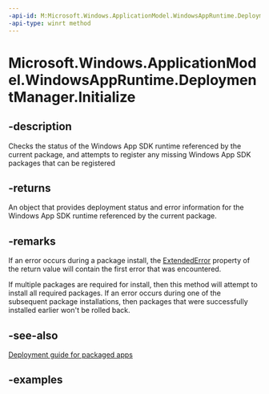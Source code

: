 ```yaml
---
-api-id: M:Microsoft.Windows.ApplicationModel.WindowsAppRuntime.DeploymentManager.Initialize
-api-type: winrt method
---
```


# Microsoft.Windows.ApplicationModel.WindowsAppRuntime.DeploymentManager.Initialize

<!--
public static Microsoft.Windows.ApplicationModel.WindowsAppRuntime.DeploymentResult Initialize ();
-->


## -description

Checks the status of the Windows App SDK runtime referenced by the current package, and attempts to register any missing Windows App SDK packages that can be registered

## -returns

An object that provides deployment status and error information for the Windows App SDK runtime referenced by the current package.

## -remarks

If an error occurs during a package install, the [ExtendedError](deploymentresult_extendederror.md) property of the return value will contain the first error that was encountered.

If multiple packages are required for install, then this method will attempt to install all required packages. If an error occurs during one of the subsequent package installations, then packages that were successfully installed earlier won't be rolled back.

## -see-also

[Deployment guide for packaged apps](/windows/apps/windows-app-sdk/deploy-packaged-apps)

## -examples
